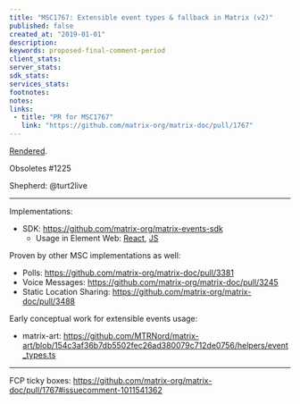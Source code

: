 ```yaml
---
title: "MSC1767: Extensible event types & fallback in Matrix (v2)"
published: false
created_at: "2019-01-01"
description:
keywords: proposed-final-comment-period
client_stats:
server_stats:
sdk_stats:
services_stats:
footnotes:
notes:
links:
 - title: "PR for MSC1767"
   link: "https://github.com/matrix-org/matrix-doc/pull/1767"
---
```

[Rendered](https://github.com/matrix-org/matrix-doc/blob/matthew/msc1767/proposals/1767-extensible-events.md).

Obsoletes #1225

Shepherd: @turt2live

----

Implementations:
* SDK: https://github.com/matrix-org/matrix-events-sdk
  * Usage in Element Web: [React](https://github.com/matrix-org/matrix-react-sdk/pull/7462), [JS](https://github.com/matrix-org/matrix-js-sdk/pull/2091)

Proven by other MSC implementations as well:
* Polls: https://github.com/matrix-org/matrix-doc/pull/3381
* Voice Messages: https://github.com/matrix-org/matrix-doc/pull/3245
* Static Location Sharing: https://github.com/matrix-org/matrix-doc/pull/3488

Early conceptual work for extensible events usage:
* matrix-art: https://github.com/MTRNord/matrix-art/blob/154c3af36b7db5502fec26ad380079c712de0756/helpers/event_types.ts

----

FCP ticky boxes: https://github.com/matrix-org/matrix-doc/pull/1767#issuecomment-1011541362
